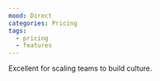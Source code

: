 ```yaml
---
mood: Direct
categories: Pricing
tags:
  - pricing
  - features
---
```

Excellent for scaling teams to build culture.